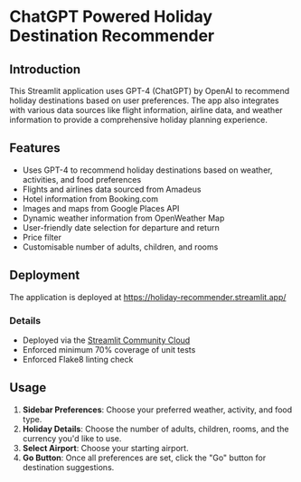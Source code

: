 # ChatGPT Powered Holiday Destination Recommender

## Introduction
This Streamlit application uses GPT-4 (ChatGPT) by OpenAI to recommend holiday destinations based on user preferences. The app also integrates with various data sources like flight information, airline data, and weather information to provide a comprehensive holiday planning experience.

## Features

- Uses GPT-4 to recommend holiday destinations based on weather, activities, and food preferences
- Flights and airlines data sourced from Amadeus
- Hotel information from Booking.com
- Images and maps from Google Places API
- Dynamic weather information from OpenWeather Map
- User-friendly date selection for departure and return
- Price filter
- Customisable number of adults, children, and rooms

## Deployment

The application is deployed at https://holiday-recommender.streamlit.app/

### Details
- Deployed via the [Streamlit Community Cloud](https://docs.streamlit.io/streamlit-community-cloud/deploy-your-app)
- Enforced minimum 70% coverage of unit tests
- Enforced Flake8 linting check

## Usage

1. **Sidebar Preferences**: Choose your preferred weather, activity, and food type.
2. **Holiday Details**: Choose the number of adults, children, rooms, and the currency you'd like to use.
3. **Select Airport**: Choose your starting airport.
4. **Go Button**: Once all preferences are set, click the "Go" button for destination suggestions.
